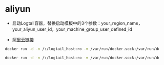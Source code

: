 # aliyun

* 启动Logtail容器，替换启动模板中的3个参数：your_region_name，your_aliyun_user_id，your_machine_group_user_defined_id

* [阿里云链接](https://www.alibabacloud.com/help/zh/doc-detail/66659.htm)

```sh
docker run -d -v /:/logtail_host:ro -v /var/run/docker.sock:/var/run/docker.sock --env ALIYUN_LOGTAIL_CONFIG=/etc/ilogtail/conf/${your_region_name}/ilogtail_config.json --env ALIYUN_LOGTAIL_USER_ID=${your_aliyun_user_id} --env ALIYUN_LOGTAIL_USER_DEFINED_ID=${your_machine_group_user_defined_id} registry.cn-hangzhou.aliyuncs.com/log-service/logtail

docker run -d -v /:/logtail_host:ro -v /var/run/docker.sock:/var/run/docker.sock --env ALIYUN_LOGTAIL_CONFIG=/etc/ilogtail/conf/cn-hangzhou-internet/ilogtail_config.json --env ALIYUN_LOGTAIL_USER_ID=1652220740479945 --env ALIYUN_LOGTAIL_USER_DEFINED_ID=aliyun-lxz registry.cn-hangzhou.aliyuncs.com/log-service/logtail
```
